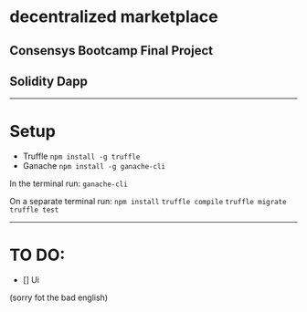 # decentralized marketplace
## Consensys Bootcamp Final Project
## Solidity Dapp

***

# Setup
- Truffle `npm install -g truffle`
- Ganache `npm install -g ganache-cli`

In the terminal run:
`ganache-cli`

On a separate terminal run:
`npm install`
`truffle compile`
`truffle migrate`
`truffle test`

***

# TO DO:
- [] Ui

(sorry fot the bad english)